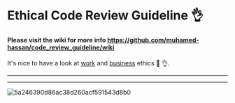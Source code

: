 # Ethical Code Review Guideline 👌

#### Please visit the wiki for more info https://github.com/muhamed-hassan/code_review_guideline/wiki

It's nice to have a look at [work](https://en.wikipedia.org/wiki/Work_ethic) and [business](https://en.wikipedia.org/wiki/Business_ethics) ethics 🤔 👌.

***
***

![5a246390d86ac38d260acf591543d8b0](https://user-images.githubusercontent.com/17825804/219570479-e3b62618-15e3-4ea3-8bb8-3bf969587f8b.jpg)



